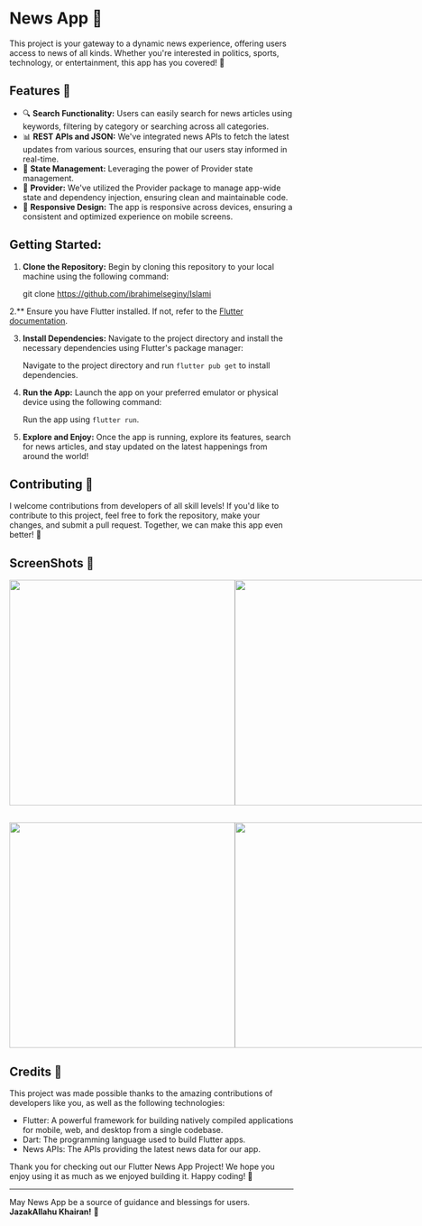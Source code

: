 # News App 📰

This project is your gateway to a dynamic news experience, offering users access to news of all kinds. Whether you're interested in politics, sports, technology, or entertainment, this app has you covered! 🌟

## Features 🚀

- 🔍 **Search Functionality:** Users can easily search for news articles using keywords, filtering by category or searching across all categories.
- 📊 **REST APIs and JSON:** We've integrated news APIs to fetch the latest updates from various sources, ensuring that our users stay informed in real-time.
- 🧩 **State Management:** Leveraging the power of Provider state management.
- 🔌 **Provider:** We've utilized the Provider package to manage app-wide state and dependency injection, ensuring clean and maintainable code.
- 📱 **Responsive Design:** The app is responsive across devices, ensuring a consistent and optimized experience on mobile screens.

## Getting Started:

1. **Clone the Repository:** Begin by cloning this repository to your local machine using the following command:
   
     git clone https://github.com/ibrahimelseginy/Islami

2.** Ensure you have Flutter installed. If not, refer to the [Flutter documentation](https://flutter.dev/docs/get-started/install).

3. **Install Dependencies:** Navigate to the project directory and install the necessary dependencies using Flutter's package manager:

   Navigate to the project directory and run `flutter pub get` to install dependencies.
   
3. **Run the App:** Launch the app on your preferred emulator or physical device using the following command:
 
      Run the app using `flutter run`.

4. **Explore and Enjoy:** Once the app is running, explore its features, search for news articles, and stay updated on the latest happenings from around the world!

## Contributing 🤝

I welcome contributions from developers of all skill levels! If you'd like to contribute to this project, feel free to fork the repository, make your changes, and submit a pull request. Together, we can make this app even better! 🚀

## ScreenShots 📸 
<div style="display: flex; justify-content: space-between;">
    <img src=".png" height="400">
    <img src=".png" height="400">
    <img src=".png" height="400">
    <img src=".png" height="400">
</div>

<div style="display: flex; justify-content: space-between; margin-top: 30px;">
       <img src="" height="400">
       <img src="" height="400">
       <img src=".png" height="400">
</div>

## Credits 🙌

This project was made possible thanks to the amazing contributions of developers like you, as well as the following technologies:

- Flutter: A powerful framework for building natively compiled applications for mobile, web, and desktop from a single codebase.
- Dart: The programming language used to build Flutter apps.
- News APIs: The APIs providing the latest news data for our app.


Thank you for checking out our Flutter News App Project! We hope you enjoy using it as much as we enjoyed building it. Happy coding! 🎉

---
May News App be a source of guidance and blessings for users. **JazakAllahu Khairan!** 🌟


